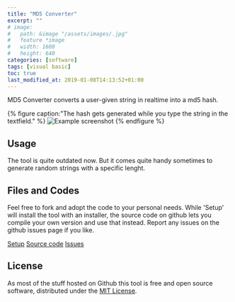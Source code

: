 ```yaml
---
title: "MD5 Converter"
excerpt: ""
# image:
#   path: &image "/assets/images/.jpg"
#   feature *image
#   width: 1600
#   height: 640
categories: [software]
tags: [visual basic]
toc: true
last_modified_at: 2019-01-08T14:13:52+01:00
---
```


MD5 Converter converts a user-given string in realtime into a md5 hash.

{% figure caption:"The hash gets generated while you type the string in the textfield." %}
  ![Example screenshot](/assets/images/md5convert.jpg)
{% endfigure %}

## Usage

The tool is quite outdated now. But it comes quite handy sometimes to generate random strings with a specific lenght.

## Files and Codes

Feel free to fork and adopt the code to your personal needs. While 'Setup' will install the tool with an installer, the source code on github lets you compile your own version and use that instead. Report any issues on the github issues page if you like.

<p markdown="0">
  <a href="https://tools.dore.pw/MD5-Convert/setup.exe" class="btn">Setup</a>
  <a href="https://github.com/freefallcid/md5Convert" class="btn">Source code</a>
  <a href="https://github.com/freefallcid/md5Convert/issues" class="btn">Issues</a>
</p>

## License

As most of the stuff hosted on Github this tool is free and open source software, distributed under the [MIT License](https://github.com/freefallcid/leitungslaengenberechnung/blob/master/LICENSE).
